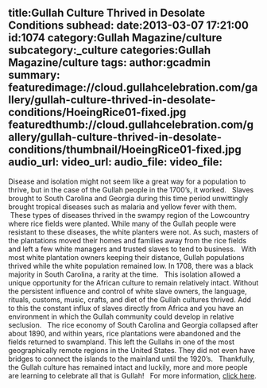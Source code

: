 title:Gullah Culture Thrived in Desolate Conditions
subhead:
date:2013-03-07 17:21:00
id:1074
category:Gullah Magazine/culture
subcategory:_culture
categories:Gullah Magazine/culture
tags:
author:gcadmin
summary:
featuredimage://cloud.gullahcelebration.com/gallery/gullah-culture-thrived-in-desolate-conditions/HoeingRice01-fixed.jpg
featuredthumb://cloud.gullahcelebration.com/gallery/gullah-culture-thrived-in-desolate-conditions/thumbnail/HoeingRice01-fixed.jpg
audio_url:
video_url:
audio_file:
video_file:
---
Disease and isolation might not seem like a great way for a population to thrive, but in the case of the Gullah people in the 1700’s, it worked. &nbsp; Slaves brought to South Carolina and Georgia during this time period unwittingly brought tropical diseases such as malaria and yellow fever with them.  These types of diseases thrived in the swampy region of the Lowcountry where rice fields were planted. While many of the Gullah people were resistant to these diseases, the white planters were not. As such, masters of the plantations moved their homes and families away from the rice fields and left a few white managers and trusted slaves to tend to business. &nbsp; With most white plantation owners keeping their distance, Gullah populations thrived while the white population remained low. In 1708, there was a black majority in South Carolina, a rarity at the time. &nbsp; This isolation allowed a unique opportunity for the African culture to remain relatively intact. Without the persistent influence and control of white slave owners, the language, rituals, customs, music, crafts, and diet of the Gullah cultures thrived. Add to this the constant influx of slaves directly from Africa and you have an environment in which the Gullah community could develop in relative seclusion. &nbsp; The rice economy of South Carolina and Georgia collapsed after about 1890, and within years, rice plantations were abandoned and the fields returned to swampland. This left the Gullahs in one of the most geographically remote regions in the United States. They did not even have bridges to connect the islands to the mainland until the 1920’s. &nbsp; Thankfully, the Gullah culture has remained intact and luckily, more and more people are learning to celebrate all that is Gullah! &nbsp; For more information, <a href="//bit.ly/14t87Vj">click here</a>.